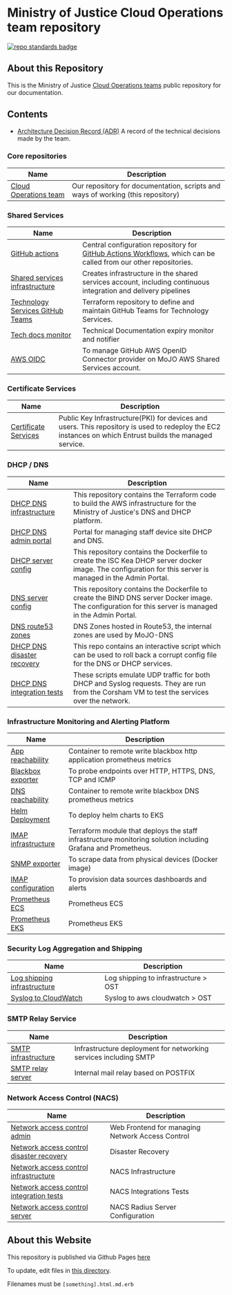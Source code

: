 # Ministry of Justice Cloud Operations team repository
[![repo standards badge](https://img.shields.io/badge/dynamic/json?color=blue&style=for-the-badge&logo=github&label=MoJ%20Compliant&query=%24.data%5B%3F%28%40.name%20%3D%3D%20%22cloud-operations%22%29%5D.status&url=https%3A%2F%2Foperations-engineering-reports.cloud-platform.service.justice.gov.uk%2Fgithub_repositories)](https://operations-engineering-reports.cloud-platform.service.justice.gov.uk/github_repositories#cloud-operations "Link to report")

## About this Repository

This is the Ministry of Justice [Cloud Operations teams](https://ministryofjustice.github.io/cloud-operations) public repository for our documentation.

## Contents
- [Architecture Decision Record (ADR)](architecture-decision-record) A record of the technical decisions made by the team.

### Core repositories
| Name | Description |
|-|-|
| [Cloud Operations team](https://github.com/ministryofjustice/cloud-operations) | Our repository for documentation, scripts and ways of working (this repository) |

### Shared Services
| Name | Description |
|-|-|
| [GitHub actions](https://github.com/ministryofjustice/cloud-operations-github-actions) | Central configuration repository for [GitHub Actions Workflows](https://docs.github.com/en/actions/using-workflows/about-workflows), which can be called from our other repositories. |
| [Shared services infrastructure](https://github.com/ministryofjustice/staff-device-shared-services-infrastructure) | Creates infrastructure in the shared services account, including continuous integration and delivery pipelines |
| [Technology Services GitHub Teams](https://github.com/ministryofjustice/staff-technology-services-github-teams) | Terraform repository to define and maintain GitHub Teams for Technology Services. |
| [Tech docs monitor](https://github.com/ministryofjustice/tech-docs-monitor) | Technical Documentation expiry monitor and notifier |
| [AWS OIDC](https://github.com/ministryofjustice/mojo-aws-github-oidc-provider) |To manage GitHub AWS OpenID Connector provider on MoJO AWS Shared Services account.|



### Certificate Services
| Name | Description |
|-|-|
| [Certificate Services](https://github.com/ministryofjustice/staff-infrastructure-certificate-services) | Public Key Infrastructure(PKI) for devices and users. This repository is used to redeploy the EC2 instances on which Entrust builds the managed service. |

### DHCP / DNS
| Name | Description |
|-|-|
| [DHCP DNS infrastructure](https://github.com/ministryofjustice/staff-device-dns-dhcp-infrastructure) | This repository contains the Terraform code to build the AWS infrastructure for the Ministry of Justice's DNS and DHCP platform. |
| [DHCP DNS admin portal](https://github.com/ministryofjustice/staff-device-dns-dhcp-admin) | Portal for managing staff device site DHCP and DNS. |
| [DHCP server config](https://github.com/ministryofjustice/staff-device-dhcp-server) | This repository contains the Dockerfile to create the ISC Kea DHCP server docker image. The configuration for this server is managed in the Admin Portal. |
| [DNS server config](https://github.com/ministryofjustice/staff-device-dns-server) | This repository contains the Dockerfile to create the BIND DNS server Docker image. The configuration for this server is managed in the Admin Portal. |
| [DNS route53 zones](https://github.com/ministryofjustice/staff-device-private-dns-zone) | DNS Zones hosted in Route53, the internal zones are used by MoJO-DNS |
| [DHCP DNS disaster recovery](https://github.com/ministryofjustice/staff-device-dns-dhcp-disaster-recovery) | This repo contains an interactive script which can be used to roll back a corrupt config file for the DNS or DHCP services. |
| [DHCP DNS integration tests](https://github.com/ministryofjustice/staff-device-logging-dns-dhcp-integration-tests) | These scripts emulate UDP traffic for both DHCP and Syslog requests. They are run from the Corsham VM to test the services over the network. |

### Infrastructure Monitoring and Alerting Platform
| Name | Description |
|-|-|
| [App reachability](https://github.com/ministryofjustice/staff-infrastructure-monitoring-app-reachability) | Container to remote write blackbox http application prometheus metrics |
| [Blackbox exporter](https://github.com/ministryofjustice/staff-infrastructure-monitoring-blackbox-exporter) | To probe endpoints over HTTP, HTTPS, DNS, TCP and ICMP |
| [DNS reachability](https://github.com/ministryofjustice/staff-infrastructure-monitoring-dns-reachability) | Container to remote write blackbox DNS prometheus metrics
| [Helm Deployment](https://github.com/ministryofjustice/staff-infrastructure-monitoring-deployments) | To deploy helm charts to EKS
| [IMAP infrastructure](https://github.com/ministryofjustice/staff-infrastructure-monitoring) | Terraform module that deploys the staff infrastructure monitoring solution including Grafana and Prometheus.
| [SNMP exporter](https://github.com/ministryofjustice/staff-infrastructure-monitoring-snmpexporter) | To scrape data from physical devices (Docker image) |
| [IMAP configuration](https://github.com/ministryofjustice/staff-infrastructure-monitoring-config) | To provision data sources dashboards and alerts 
| [Prometheus ECS](https://github.com/ministryofjustice/staff-infrastructure-metric-aggregation-server) | Prometheus ECS
| [Prometheus EKS](https://github.com/ministryofjustice/staff-infrastructure-metric-aggregator-cloud) | Prometheus EKS

### Security Log Aggregation and Shipping
| Name | Description |
|-|-|
| [Log shipping infrastructure](https://github.com/ministryofjustice/staff-device-logging-infrastructure) | Log shipping to infrastructure > OST
| [Syslog to CloudWatch](https://github.com/ministryofjustice/staff-device-logging-syslog-to-cloudwatch) | Syslog to aws cloudwatch > OST

### SMTP Relay Service
| Name | Description |
|-|-|
| [SMTP infrastructure](https://github.com/ministryofjustice/staff-infrastructure-network-services) | Infrastructure deployment for networking services including SMTP |
| [SMTP relay server](https://github.com/ministryofjustice/staff-infrastructure-smtp-relay-server) | Internal mail relay based on POSTFIX

### Network Access Control (NACS)

| Name | Description |
|-|-|
| [Network access control admin](https://github.com/ministryofjustice/network-access-control-admin) | Web Frontend for managing Network Access Control |
| [Network access control disaster recovery](https://github.com/ministryofjustice/network-access-control-disaster-recovery) | Disaster Recovery |
| [Network access control infrastructure](https://github.com/ministryofjustice/network-access-control-infrastructure) | NACS Infrastructure |
| [Network access control integration tests](https://github.com/ministryofjustice/network-access-control-integration-tests) | NACS Integrations Tests |
| [Network access control server ](https://github.com/ministryofjustice/network-access-control-server ) | NACS Radius Server Configuration |

## About this Website

This repository is published via Github Pages [here](https://ministryofjustice.github.io/cloud-operations/#cloud-operations)

To update, edit files in [this directory](https://github.com/ministryofjustice/cloud-operations/tree/main/source).

Filenames must be `[something].html.md.erb`
